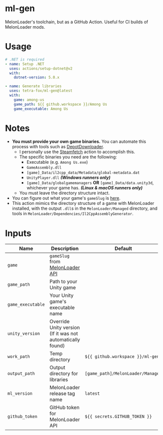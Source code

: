 # ml-gen

MelonLoader's toolchain, but as a GitHub Action. Useful for CI builds of MelonLoader mods.

# Usage

```yml
# .NET is required
- name: Setup .NET
  uses: actions/setup-dotnet@v2
  with:
    dotnet-version: 5.0.x

- name: Generate libraries
  uses: tetra-fox/ml-gen@latest
  with:
    game: among-us
    game_path: ${{ github.workspace }}/Among Us
    game_executable: Among Us
```

# Notes

- **You must provide your own game binaries.** You can automate this process with tools such as [DepotDownloader](https://github.com/SteamRE/DepotDownloader).
  - I personally use the [Steamfetch](https://github.com/marketplace/actions/steamfetch) action to accomplish this.
  - The specific binaries you need are the following:
    - Executable (e.g. `Among Us.exe`)
    - `GameAssembly.dll`
    - `[game]_Data/il2cpp_data/Metadata/global-metadata.dat`
    - `UnityPlayer.dll` **_(Windows runners only)_**
    - `[game]_Data/globalgamemanagers` **OR** `[game]_Data/data.unity3d`, whichever your game has. **_(Linux & macOS runners only)_**
  - You must leave the directory structure intact.
- You can figure out what your game's `gameSlug` is [here](https://api.melonloader.com/api/v1/game/).
- This action mimics the directory structure of a game with MelonLoader installed, with the output `.dll`s in the `MelonLoader/Managed` directory, and tools in `MelonLoader/Dependencies/Il2CppAssemblyGenerator`.

# Inputs

| Name              | Description                                                                 | Default                           | Example           | Type     | Required |
| ----------------- | --------------------------------------------------------------------------- | --------------------------------- | ----------------- | -------- | -------- |
| `game`            | `gameSlug` from [MelonLoader API](https://api.melonloader.com/api/v1/game/) |                                   | `among-us`        | `string` | &check;  |
| `game_path`       | Path to your Unity game                                                     |                                   | `/Games/Among Us` | `string` | &check;  |
| `game_executable` | Your Unity game's executable name                                           |                                   | `Among Us`        | `string` | &check;  |
| `unity_version`   | Override Unity version (If it was not automatically found)                  |                                   | `2020.3.22`       | `string` | &cross;  |
| `work_path`       | Temp directory                                                              | `${{ github.workspace }}/ml-gen`  | `./cool-tools`    | `string` | &cross;  |
| `output_path`     | Output directory for libraries                                              | `[game_path]/MelonLoader/Managed` | `./here/go/libs`  | `string` | &cross;  |
| `ml_version`      | MelonLoader release tag name                                                | `latest`                        | `v0.4.2`          | `string` | &cross;  |
| `github_token`    | GitHub token for MelonLoader API                                            | `${{ secrets.GITHUB_TOKEN }}`     | `bunch'o'chars`   | `string` | &cross;  |
